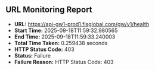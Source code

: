 ## URL Monitoring Report

- **URL:** https://api-gw1-prod1.fisglobal.com/gw/v1/health
- **Start Time:** 2025-09-18T11:59:32.980565
- **End Time:** 2025-09-18T11:59:33.240003
- **Total Time Taken:** 0.259438 seconds
- **HTTP Status Code:** 403
- **Status:** Failure
- **Failure Reason:** HTTP Status Code: 403

